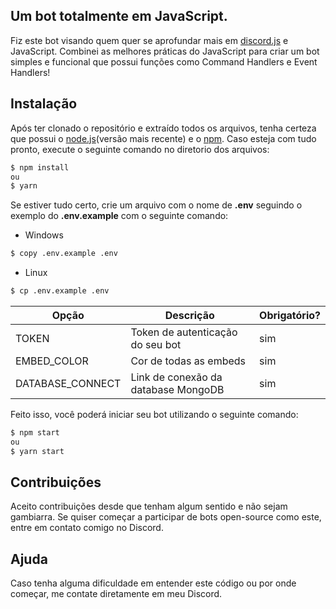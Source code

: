 ## Um bot totalmente em JavaScript.

Fiz este bot visando quem quer se aprofundar mais em [discord.js](https://discord.js.org/#/) e JavaScript. Combinei as melhores práticas do JavaScript para criar um bot simples e funcional que possui funções como Command Handlers e Event Handlers!

## Instalação

Após ter clonado o repositório e extraído todos os arquivos, tenha certeza que possui o [node.js](https://nodejs.org/en/)(versão mais recente) e o [npm](https://www.npmjs.com/). Caso esteja com tudo pronto, execute o seguinte comando no diretorio dos arquivos:

```sh
$ npm install
ou
$ yarn
```

Se estiver tudo certo, crie um arquivo com o nome de **.env** seguindo o exemplo do **.env.example** com o seguinte comando:

- Windows

```sh
$ copy .env.example .env
```

- Linux 

```sh
$ cp .env.example .env
```

| Opção             | Descrição                           | Obrigatório? |
| ----------------- | ----------------------------------- | ------------ |
| TOKEN             | Token de autenticação do seu bot    | sim          |
| EMBED_COLOR       | Cor de todas as embeds              | sim          |
| DATABASE_CONNECT  | Link de conexão da database MongoDB | sim          |

Feito isso, você poderá iniciar seu bot utilizando o seguinte comando:

```sh
$ npm start
ou
$ yarn start
```

## Contribuições

Aceito contribuições desde que tenham algum sentido e não sejam gambiarra. Se quiser começar a participar de bots open-source como este, entre em contato comigo no Discord.

## Ajuda

Caso tenha alguma dificuldade em entender este código ou por onde começar, me contate diretamente em meu Discord.
